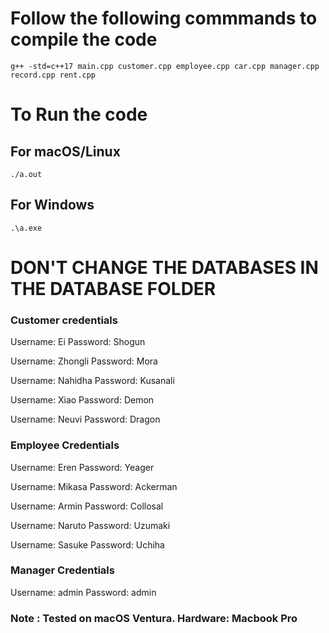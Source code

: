 # Follow the following commmands to compile the code 
` g++ -std=c++17 main.cpp customer.cpp employee.cpp car.cpp manager.cpp record.cpp rent.cpp `

# To Run the code 

## For macOS/Linux
` ./a.out `

## For Windows
` .\a.exe `

# DON'T CHANGE THE DATABASES IN THE DATABASE FOLDER 

### Customer credentials 

Username:   Ei
Password:   Shogun

Username:   Zhongli
Password:   Mora

Username:   Nahidha
Password:   Kusanali

Username:   Xiao
Password:   Demon

Username:   Neuvi
Password:   Dragon

### Employee Credentials

Username:   Eren
Password:   Yeager

Username:   Mikasa
Password:   Ackerman

Username:   Armin
Password:   Collosal

Username:   Naruto
Password:   Uzumaki

Username:   Sasuke
Password:   Uchiha

### Manager Credentials 

Username:   admin
Password:   admin

### Note : Tested on macOS Ventura. Hardware: Macbook Pro